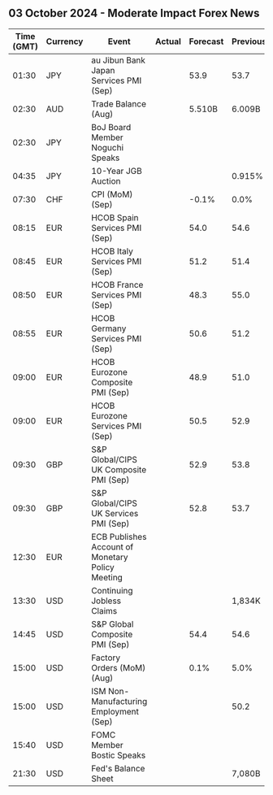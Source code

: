 ## 03 October 2024 - Moderate Impact Forex News

| Time (GMT) | Currency | Event | Actual | Forecast | Previous |
|------|----------|-------|--------|----------|----------|
| 01:30 | JPY | au Jibun Bank Japan Services PMI (Sep) |  | 53.9 | 53.7 |
| 02:30 | AUD | Trade Balance (Aug) |  | 5.510B | 6.009B |
| 02:30 | JPY | BoJ Board Member Noguchi Speaks |  |  |  |
| 04:35 | JPY | 10-Year JGB Auction |  |  | 0.915% |
| 07:30 | CHF | CPI (MoM) (Sep) |  | -0.1% | 0.0% |
| 08:15 | EUR | HCOB Spain Services PMI (Sep) |  | 54.0 | 54.6 |
| 08:45 | EUR | HCOB Italy Services PMI (Sep) |  | 51.2 | 51.4 |
| 08:50 | EUR | HCOB France Services PMI (Sep) |  | 48.3 | 55.0 |
| 08:55 | EUR | HCOB Germany Services PMI (Sep) |  | 50.6 | 51.2 |
| 09:00 | EUR | HCOB Eurozone Composite PMI (Sep) |  | 48.9 | 51.0 |
| 09:00 | EUR | HCOB Eurozone Services PMI (Sep) |  | 50.5 | 52.9 |
| 09:30 | GBP | S&P Global/CIPS UK Composite PMI (Sep) |  | 52.9 | 53.8 |
| 09:30 | GBP | S&P Global/CIPS UK Services PMI (Sep) |  | 52.8 | 53.7 |
| 12:30 | EUR | ECB Publishes Account of Monetary Policy Meeting |  |  |  |
| 13:30 | USD | Continuing Jobless Claims |  |  | 1,834K |
| 14:45 | USD | S&P Global Composite PMI (Sep) |  | 54.4 | 54.6 |
| 15:00 | USD | Factory Orders (MoM) (Aug) |  | 0.1% | 5.0% |
| 15:00 | USD | ISM Non-Manufacturing Employment (Sep) |  |  | 50.2 |
| 15:40 | USD | FOMC Member Bostic Speaks |  |  |  |
| 21:30 | USD | Fed's Balance Sheet |  |  | 7,080B |
